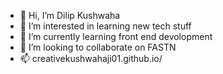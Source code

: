 - 👋 Hi, I’m Dilip Kushwaha
- 👀 I’m interested in learning new tech stuff
- 🌱 I’m currently learning front end devolopment
- 💞️ I’m looking to collaborate on FASTN 
- 📫 creativekushwahaji01.github.io/

<!---
creativekushwahaji01/creativekushwahaji01 is a ✨ special ✨ repository because its `README.md` (this file) appears on your GitHub profile.
You can click the Preview link to take a look at your changes.
--->
